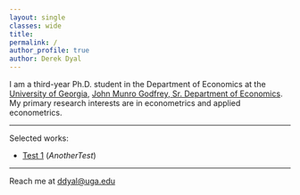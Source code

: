 ```yaml
---
layout: single
classes: wide
title: 
permalink: /
author_profile: true
author: Derek Dyal
---
```


I am a third-year Ph.D. student in the Department of Economics at the [University of Georgia](https://www.uga.edu/), [John Munro Godfrey, Sr. Department of Economics](https://www.terry.uga.edu/economics/). My primary research interests are in econometrics and applied econometrics. 

---
Selected works: 

- [Test 1]() (_AnotherTest_)
  
---

Reach me at <a href="mailto:ddyal@uga.edu">ddyal@uga.edu</a>

<br>
